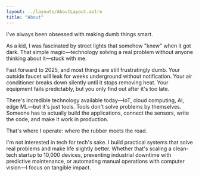 ```yaml
---
layout: ../layouts/AboutLayout.astro
title: "About"
---
```


I've always been obsessed with making dumb things smart.

As a kid, I was fascinated by street lights that somehow "knew" when 
it got dark. That simple magic—technology solving a real problem 
without anyone thinking about it—stuck with me.

Fast forward to 2025, and most things are still frustratingly dumb. 
Your outside faucet will leak for weeks underground without notification. 
Your air conditioner breaks down silently until it stops removing heat. 
Your equipment fails predictably, but you only find out after it's too late.

There's incredible technology available today—IoT, cloud computing, AI, 
edge ML—but it's just tools. Tools don't solve problems by themselves. 
Someone has to actually build the applications, connect the sensors, 
write the code, and make it work in production.

That's where I operate: where the rubber meets the road.

I'm not interested in tech for tech's sake. I build practical systems 
that solve real problems and make life slightly better. Whether that's 
scaling a clean-tech startup to 10,000 devices, preventing industrial 
downtime with predictive maintenance, or automating manual operations 
with computer vision—I focus on tangible impact.